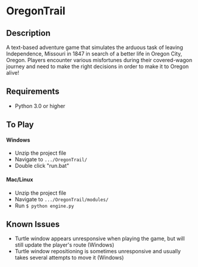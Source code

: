 # OregonTrail

## Description
A text-based adventure game that simulates the arduous task of leaving Independence, Missouri in 1847 in search of a better life in Oregon City, Oregon.  Players encounter various misfortunes during their covered-wagon journey and need to make the right decisions in order to make it to Oregon alive!

## Requirements
- Python 3.0 or higher

## To Play
#### Windows
- Unzip the project file
- Navigate to `.../OregonTrail/`
- Double click "run.bat"
#### Mac/Linux
- Unzip the project file
- Navigate to `.../OregonTrail/modules/`
- Run `$ python engine.py`

## Known Issues
- Turtle window appears unresponsive when playing the game, but will still update the player's route (Windows)
- Turtle window repositioning is sometimes unresponsive and usually takes several attempts to move it (Windows)
